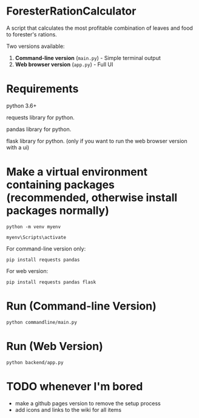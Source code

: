 # ForesterRationCalculator
A script that calculates the most profitable combination of leaves and food to forester's rations.

Two versions available:  
1. **Command-line version** (`main.py`) - Simple terminal output  
2. **Web browser version** (`app.py`) - Full UI

# Requirements
python 3.6+

requests library for python.

pandas library for python.

flask library for python. (only if you want to run the web browser version with a ui)

# Make a virtual environment containing packages (recommended, otherwise install packages normally)
```
python -m venv myenv

myenv\Scripts\activate
```
For command-line version only:
```
pip install requests pandas
```
For web version:
```
pip install requests pandas flask 
```


# Run (Command-line Version)
```
python commandline/main.py
```

# Run (Web Version)
```
python backend/app.py
```
# TODO whenever I'm bored
- make a github pages version to remove the setup process
- add icons and links to the wiki for all items
